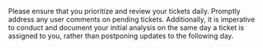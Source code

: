 Please ensure that you prioritize and review your tickets daily. Promptly address any user comments on pending tickets. Additionally, it is imperative to conduct and document your initial analysis on the same day a ticket is assigned to you, rather than postponing updates to the following day.
